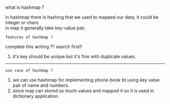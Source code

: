 
what is hashmap ?

in hashmap there is hashing that we used to mapped our data, it could be 
integer or chars <br>
in map it generally take key-value pair.

`features of hashmap ?`

complete this writing ?? search first!! 
1. it's key should be unique but it's fine with duplicate values.


***
`use case of hashmap ?` 
1. we can use hashmap for implementing phone-book bt using key value
pair of name and numbers.
2. since map can stored so much values and mapped it so it is used in dictionary application. 
